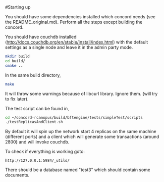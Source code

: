 #Starting up

You should have some dependencies installed which concord needs (see the README_original.md). Perform all the steps except building the concord.

You should have couchdb installed (http://docs.couchdb.org/en/stable/install/index.html) with the default settings as a single node and leave it in the admin party mode. 

``` bash
mkdir build
cd build/
cmake ..
```
In the same build directory,
```bash
make
```
It will throw some warnings because of libcurl library. Ignore them. (will try to fix later).

The test script can be found in,
``` bash
cd ~/concord-rcanopus/build/bftengine/tests/simpleTest/scripts
./testReplicasAndClient.sh
```

By default it will spin up the network start 4 replicas on the same machine (different ports) and a client which will generate some transactions (around 2800) and will invoke couchdb.

To check if everything is working goto:
```web
http://127.0.0.1:5984/_utils/
```
There should be a database named "test3" which should contain some documents.